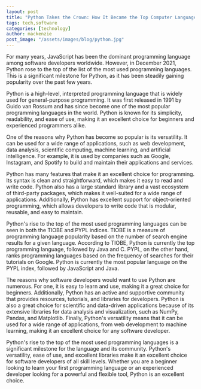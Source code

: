 ```yaml
---
layout: post
title: "Python Takes the Crown: How It Became the Top Computer Language"
tags: tech,software
categories: [technology]
author: mackenzie
post_image: "/assets/images/blog/python.jpg"
---
```


For many years, JavaScript has been the dominant programming language among software developers worldwide. However, in December 2021, Python rose to the top of the list of the most used programming languages. This is a significant milestone for Python, as it has been steadily gaining popularity over the past few years.

Python is a high-level, interpreted programming language that is widely used for general-purpose programming. It was first released in 1991 by Guido van Rossum and has since become one of the most popular programming languages in the world. Python is known for its simplicity, readability, and ease of use, making it an excellent choice for beginners and experienced programmers alike.

One of the reasons why Python has become so popular is its versatility. It can be used for a wide range of applications, such as web development, data analysis, scientific computing, machine learning, and artificial intelligence. For example, it is used by companies such as Google, Instagram, and Spotify to build and maintain their applications and services.

Python has many features that make it an excellent choice for programming. Its syntax is clean and straightforward, which makes it easy to read and write code. Python also has a large standard library and a vast ecosystem of third-party packages, which makes it well-suited for a wide range of applications. Additionally, Python has excellent support for object-oriented programming, which allows developers to write code that is modular, reusable, and easy to maintain.

Python's rise to the top of the most used programming languages can be seen in both the TIOBE and PYPL indices. TIOBE is a measure of programming language popularity based on the number of search engine results for a given language. According to TIOBE, Python is currently the top programming language, followed by Java and C. PYPL, on the other hand, ranks programming languages based on the frequency of searches for their tutorials on Google. Python is currently the most popular language on the PYPL index, followed by JavaScript and Java.

The reasons why software developers would want to use Python are numerous. For one, it is easy to learn and use, making it a great choice for beginners. Additionally, Python has an active and supportive community that provides resources, tutorials, and libraries for developers. Python is also a great choice for scientific and data-driven applications because of its extensive libraries for data analysis and visualization, such as NumPy, Pandas, and Matplotlib. Finally, Python's versatility means that it can be used for a wide range of applications, from web development to machine learning, making it an excellent choice for any software developer.

Python's rise to the top of the most used programming languages is a significant milestone for the language and its community. Python's versatility, ease of use, and excellent libraries make it an excellent choice for software developers of all skill levels. Whether you are a beginner looking to learn your first programming language or an experienced developer looking for a powerful and flexible tool, Python is an excellent choice.